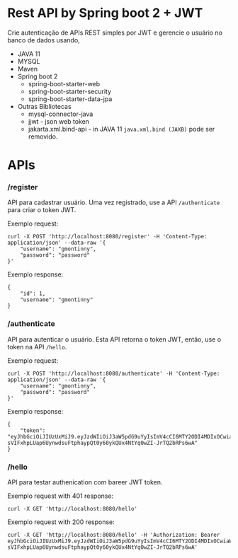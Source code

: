 # Rest API by Spring boot 2 + JWT

Crie autenticação de APIs REST simples por JWT e gerencie o usuário no banco de dados usando,
- JAVA 11
- MYSQL
- Maven
- Spring boot 2
  - spring-boot-starter-web
  - spring-boot-starter-security
  - spring-boot-starter-data-jpa
- Outras Bibliotecas
  - mysql-connector-java
  - jjwt - json web token
  - jakarta.xml.bind-api - in JAVA 11 `java.xml.bind (JAXB)` pode ser removido.


# APIs
### /register
API para cadastrar usuário. Uma vez registrado, use a API `/authenticate` para criar o token JWT.

Exemplo request:
```
curl -X POST 'http://localhost:8080/register' -H 'Content-Type: application/json' --data-raw '{
    "username": "gmontinny",
    "password": "password"
}'
```

Exemplo response:
```
{
    "id": 1,
    "username": "gmontinny"
}
```


### /authenticate
API para autenticar o usuário. Esta API retorna o token JWT, então, use o token na API `/hello`.

Exemplo request:
```
curl -X POST 'http://localhost:8080/authenticate' -H 'Content-Type: application/json' --data-raw '{
    "username": "gmontinny",
    "password": "password"
}'
```
Exemplo response:
```
{
    "token": "eyJhbGciOiJIUzUxMiJ9.eyJzdWIiOiJ3aW5pdG9uYyIsImV4cCI6MTY2ODI4MDIxOCwiaWF0IjoxNjY4MjYyMjE4fQ.2AHZDeUIr17AYNnXF5tld0zsK4-sVIFxhpLUap6UynwdsuFtphaypQt0y60ykQUx4NtYq0wZI-JrTQ2bRPs6wA"
}
```

### /hello
API para testar authenication com bareer JWT token.

Exemplo request with 401 response:
```
curl -X GET 'http://localhost:8080/hello'
```

Exemplo request with 200 response:
```
curl -X GET 'http://localhost:8080/hello' -H 'Authorization: Bearer eyJhbGciOiJIUzUxMiJ9.eyJzdWIiOiJ3aW5pdG9uYyIsImV4cCI6MTY2ODI4MDIxOCwiaWF0IjoxNjY4MjYyMjE4fQ.2AHZDeUIr17AYNnXF5tld0zsK4-sVIFxhpLUap6UynwdsuFtphaypQt0y60ykQUx4NtYq0wZI-JrTQ2bRPs6wA'
```
